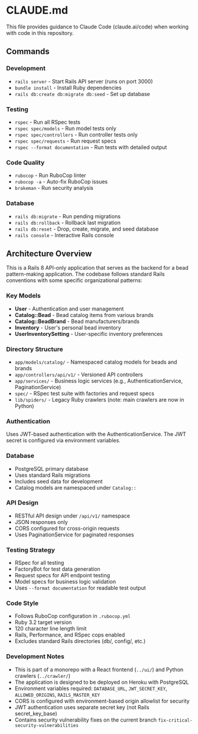 # CLAUDE.md

This file provides guidance to Claude Code (claude.ai/code) when working with code in this repository.

## Commands

### Development
- `rails server` - Start Rails API server (runs on port 3000)
- `bundle install` - Install Ruby dependencies
- `rails db:create db:migrate db:seed` - Set up database

### Testing
- `rspec` - Run all RSpec tests
- `rspec spec/models` - Run model tests only
- `rspec spec/controllers` - Run controller tests only
- `rspec spec/requests` - Run request specs
- `rspec --format documentation` - Run tests with detailed output

### Code Quality
- `rubocop` - Run RuboCop linter
- `rubocop -a` - Auto-fix RuboCop issues
- `brakeman` - Run security analysis

### Database
- `rails db:migrate` - Run pending migrations
- `rails db:rollback` - Rollback last migration
- `rails db:reset` - Drop, create, migrate, and seed database
- `rails console` - Interactive Rails console

## Architecture Overview

This is a Rails 8 API-only application that serves as the backend for a bead pattern-making application. The codebase follows standard Rails conventions with some specific organizational patterns:

### Key Models
- **User** - Authentication and user management
- **Catalog::Bead** - Bead catalog items from various brands
- **Catalog::BeadBrand** - Bead manufacturers/brands
- **Inventory** - User's personal bead inventory
- **UserInventorySetting** - User-specific inventory preferences

### Directory Structure
- `app/models/catalog/` - Namespaced catalog models for beads and brands
- `app/controllers/api/v1/` - Versioned API controllers
- `app/services/` - Business logic services (e.g., AuthenticationService, PaginationService)
- `spec/` - RSpec test suite with factories and request specs
- `lib/spiders/` - Legacy Ruby crawlers (note: main crawlers are now in Python)

### Authentication
Uses JWT-based authentication with the AuthenticationService. The JWT secret is configured via environment variables.

### Database
- PostgreSQL primary database
- Uses standard Rails migrations
- Includes seed data for development
- Catalog models are namespaced under `Catalog::`

### API Design
- RESTful API design under `/api/v1/` namespace
- JSON responses only
- CORS configured for cross-origin requests
- Uses PaginationService for paginated responses

### Testing Strategy
- RSpec for all testing
- FactoryBot for test data generation
- Request specs for API endpoint testing
- Model specs for business logic validation
- Uses `--format documentation` for readable test output

### Code Style
- Follows RuboCop configuration in `.rubocop.yml`
- Ruby 3.2 target version
- 120 character line length limit
- Rails, Performance, and RSpec cops enabled
- Excludes standard Rails directories (db/, config/, etc.)

### Development Notes
- This is part of a monorepo with a React frontend (`../ui/`) and Python crawlers (`../crawler/`)
- The application is designed to be deployed on Heroku with PostgreSQL
- Environment variables required: `DATABASE_URL`, `JWT_SECRET_KEY`, `ALLOWED_ORIGINS`, `RAILS_MASTER_KEY`
- CORS is configured with environment-based origin allowlist for security
- JWT authentication uses separate secret key (not Rails secret_key_base)
- Contains security vulnerability fixes on the current branch `fix-critical-security-vulnerabilities`